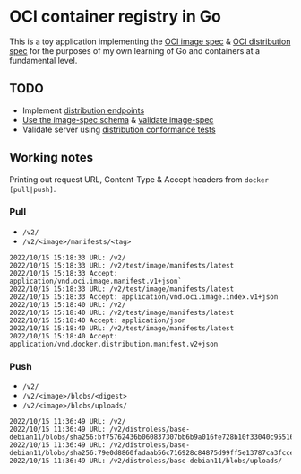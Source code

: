 # OCI container registry in Go
This is a toy application implementing the [OCI image spec] &
[OCI distribution spec] for the purposes of my own learning of Go and
containers at a fundamental level.

## TODO
* Implement [distribution endpoints]
* [Use the image-spec schema] & [validate image-spec]
* Validate server using [distribution conformance tests]

## Working notes

Printing out request URL, Content-Type & Accept headers from `docker [pull|push]`.

### Pull
* `/v2/`
* `/v2/<image>/manifests/<tag>`

```
2022/10/15 15:18:33 URL: /v2/
2022/10/15 15:18:33 URL: /v2/test/image/manifests/latest
2022/10/15 15:18:33 Accept: application/vnd.oci.image.manifest.v1+json`
2022/10/15 15:18:33 URL: /v2/test/image/manifests/latest
2022/10/15 15:18:33 Accept: application/vnd.oci.image.index.v1+json
2022/10/15 15:18:40 URL: /v2/
2022/10/15 15:18:40 URL: /v2/test/image/manifests/latest
2022/10/15 15:18:40 Accept: application/json
2022/10/15 15:18:40 URL: /v2/test/image/manifests/latest
2022/10/15 15:18:40 Accept: application/vnd.docker.distribution.manifest.v2+json
```

### Push
* `/v2/`
* `/v2/<image>/blobs/<digest>`
* `/v2/<image>/blobs/uploads/`

```
2022/10/15 11:36:49 URL: /v2/
2022/10/15 11:36:49 URL: /v2/distroless/base-debian11/blobs/sha256:bf75762436b060837307bb6b9a016fe728b10f33040c95516c621475280efc32
2022/10/15 11:36:49 URL: /v2/distroless/base-debian11/blobs/sha256:79e0d8860fadaab56c716928c84875d99ff5e13787ca3fcced10b70af29bf320
2022/10/15 11:36:49 URL: /v2/distroless/base-debian11/blobs/uploads/
```

[OCI image spec]: https://github.com/opencontainers/image-spec/blob/main/spec.md
[OCI distribution spec]: https://github.com/opencontainers/distribution-spec/blob/main/spec.md
[Use the image-spec schema]: https://github.com/opencontainers/image-spec/tree/main/specs-go/v1
[Validate image-spec]: https://github.com/opencontainers/image-spec/tree/main/schema
[distribution endpoints]: https://github.com/opencontainers/distribution-spec/blob/main/spec.md#endpoints
[distribution conformance tests]: https://github.com/opencontainers/distribution-spec/blob/main/conformance/README.md
